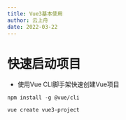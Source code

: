 ```yaml
---
title: Vue3基本使用
author: 云上舟
date: 2022-03-22
---
```


# 快速启动项目

-   使用Vue CLI脚手架快速创建Vue项目

  ```shell
  npm install -g @vue/cli
  
  vue create vue3-project
  ```

  

